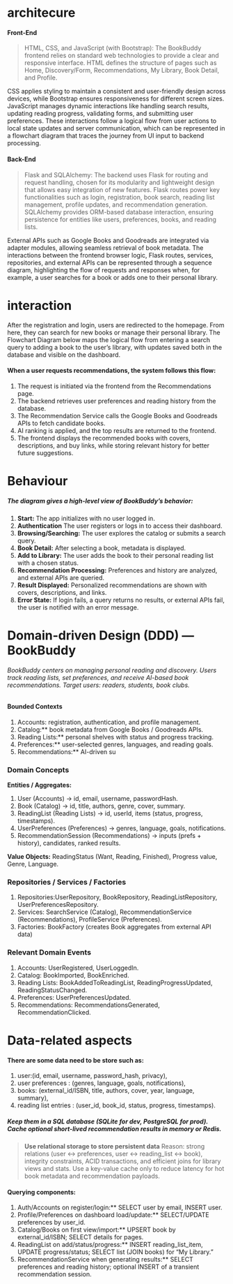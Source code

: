 # architecure


#### Front-End
>HTML, CSS, and JavaScript (with Bootstrap): The BookBuddy frontend relies on standard web technologies to provide a clear and responsive interface.
 HTML defines the structure of pages such as Home, Discovery/Form, Recommendations, My Library, Book Detail, and Profile. 
 
CSS applies styling to maintain a consistent and user-friendly design across devices, while Bootstrap ensures responsiveness for different screen sizes. JavaScript manages dynamic interactions like handling search results, updating reading progress, validating forms, and submitting user preferences. These interactions follow a logical flow from user actions to local state updates and server communication, which can be represented in a flowchart diagram that traces the journey from UI input to backend processing.

#### Back-End
>Flask and SQLAlchemy: The backend uses Flask for routing and request handling, chosen for its modularity and lightweight design that allows easy integration of new features. Flask routes power key functionalities such as login, registration, book search, reading list management, profile updates, and recommendation generation. SQLAlchemy provides ORM-based database interaction, ensuring persistence for entities like users, preferences, books, and reading lists.

 External APIs such as Google Books and Goodreads are integrated via adapter modules, allowing seamless retrieval of book metadata. The interactions between the frontend browser logic, Flask routes, services, repositories, and external APIs can be represented through a sequence diagram, highlighting the flow of requests and responses when, for example, a user searches for a book or adds one to their personal library.
 
 
# interaction

After the registration and login, users are redirected to the homepage. From here, they can search for new books or manage their personal library. The Flowchart Diagram below maps the logical flow from entering a search query to adding a book to the user’s library, with updates saved both in the database and visible on the dashboard.

#### When a user requests recommendations, the system follows this flow: 
1. The request is initiated via the frontend from the Recommendations page. 
2. The backend retrieves user preferences and reading history from the database. 
3. The Recommendation Service calls the Google Books and Goodreads APIs to fetch candidate books. 
4. AI ranking is applied, and the top results are returned to the frontend. 
5. The frontend displays the recommended books with covers, descriptions, and buy links, while storing relevant history for better future suggestions.


# Behaviour 

##### The diagram gives a high-level view of BookBuddy’s behavior:

1. **Start:** The app initializes with no user logged in.
2. **Authentication** The user registers or logs in to access their dashboard.
3. **Browsing/Searching:** The user explores the catalog or submits a search query.
4. **Book Detail:** After selecting a book, metadata is displayed.
5. **Add to Library:** The user adds the book to their personal reading list with a chosen status.
6. **Recommendation Processing:** Preferences and history are analyzed, and external APIs are queried.
7. **Result Displayed:** Personalized recommendations are shown with covers, descriptions, and links.
8. **Error State:** If login fails, a query returns no results, or external APIs fail, the user is notified with an error message.



# Domain-driven Design (DDD) — BookBuddy
###### BookBuddy centers on managing personal reading and discovery. Users track reading lists, set preferences, and receive AI-based book recommendations. Target users: readers, students, book clubs.


#### Bounded Contexts
1.  Accounts: registration, authentication, and profile management.
2.  Catalog:** book metadata from Google Books / Goodreads APIs.
3.  Reading Lists:** personal shelves with status and progress tracking.
4.  Preferences:** user-selected genres, languages, and reading goals.
5.  Recommendations:** AI-driven su

### Domain Concepts
**Entities / Aggregates:**
 1.  User (Accounts) → id, email, username, passwordHash.
 2.  Book (Catalog) → id, title, authors, genre, cover, summary.
 3.  ReadingList (Reading Lists) → id, userId, items (status, progress, timestamps).
 4.  UserPreferences (Preferences) → genres, language, goals, notifications.
 5.  RecommendationSession (Recommendations) → inputs (prefs + history), candidates, ranked results.
 
**Value Objects:** ReadingStatus (Want, Reading, Finished), Progress value, Genre, Language.

### Repositories / Services / Factories
 1. Repositories:UserRepository, BookRepository, ReadingListRepository, UserPreferencesRepository.
 2. Services: SearchService (Catalog), RecommendationService (Recommendations), ProfileService (Preferences).
3. Factories: BookFactory (creates Book aggregates from external API data)


### Relevant Domain Events
1. Accounts: UserRegistered, UserLoggedIn.
2. Catalog: BookImported, BookEnriched.
3. Reading Lists: BookAddedToReadingList, ReadingProgressUpdated, ReadingStatusChanged.
4. Preferences: UserPreferencesUpdated.
5. Recommendations: RecommendationsGenerated, RecommendationClicked.


# Data-related aspects
#### There are some data need to be store such as:  
1. user:(id, email, username, password_hash, privacy), 
2. 	user preferences : (genres, language, goals, notifications), 
3.  books: (external_id/ISBN, title, authors, cover, year, language, summary),
4. reading list entries : (user_id, book_id, status, progress, timestamps).



##### Keep them in a SQL database (SQLite for dev, PostgreSQL for prod). Cache optional short-lived recommendation results in memory or Redis.

>**Use relational storage to store persistent data**
Reason: strong relations (user ↔ preferences, user ↔ reading_list ↔ book), integrity constraints, ACID transactions, and efficient joins for library views and stats. Use a key-value cache only to reduce latency for hot book metadata and recommendation payloads.


#### Querying components:
1.	Auth/Accounts on register/login:** SELECT user by email, INSERT user.
2. Profile/Preferences on dashboard load/update:** SELECT/UPDATE preferences by user_id.
3. Catalog/Books on first view/import:** UPSERT book by external_id/ISBN; SELECT details for pages.
4.	ReadingList on add/status/progress:** INSERT reading_list_item, UPDATE progress/status; SELECT list (JOIN books) for “My Library.”
5. RecommendationService when generating results:** SELECT preferences and reading history; optional INSERT of a transient recommendation session.









